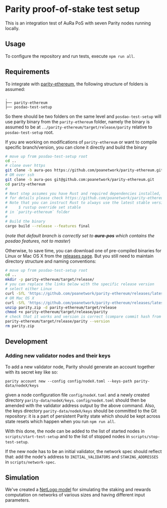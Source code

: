 # Parity proof-of-stake test setup

This is an integration test of AuRa PoS with seven Parity nodes running locally.


## Usage

To configure the repository and run tests, execute `npm run all`.


## Requirements

To integrate with [parity-ethereum](https://github.com/poanetwork/parity-ethereum), the following structure of folders is assumed:
```
.
├── parity-ethereum
├── posdao-test-setup
```
So there should be two folders on the same level and `posdao-test-setup` will use parity binary from the `parity-ethereum` folder, namely the binary is assumed to be at `../parity-ethereum/target/release/parity` relative to `posdao-test-setup` root.

If you are working on modifications of `parity-ethereum` or want to compile specific branch/version, you can clone it directly and build the binary
```bash
# move up from posdao-test-setup root
cd ..
# clone over https
git clone -b aura-pos https://github.com/poanetwork/parity-ethereum.git
# OR over ssh
git clone -b aura-pos git@github.com:poanetwork/parity-ethereum.git
cd parity-ethereum
#
# Next step assumes you have Rust and required dependencies installed,
# for details please check https://github.com/poanetwork/parity-ethereum/blob/aura-pos/README.md
# Note that you can instruct Rust to always use the latest stable version for this project by running
#     $ rustup override set stable
# in `parity-ethereum` folder
#
# Build the binary
cargo build --release --features final
```
(_note that default branch is correctly set to **aura-pos** which contains the posdao features, not to master_)

Otherwise, to save time, you can download one of pre-compiled binaries for Linux or Mac OS X from the [releases page](https://github.com/poanetwork/parity-ethereum/releases). But you still need to maintain directory structure and naming conventions:
```bash
# move up from posdao-test-setup root
cd ..
mkdir -p parity-ethereum/target/release/
# you can replace the links below with the specific release version
# select either Linux
curl -SfL 'https://github.com/poanetwork/parity-ethereum/releases/latest/download/parity-linux.zip' -o parity.zip
# OR Mac OS X
curl -SfL 'https://github.com/poanetwork/parity-ethereum/releases/latest/download/parity-macos.zip' -o parity.zip
unzip parity.zip -d parity-ethereum/target/release
chmod +x parity-ethereum/target/release/parity
# check that it works and version is correct (compare commit hash from the binary with hash on the release page)
parity-ethereum/target/release/parity --version
rm parity.zip
```


## Development

### Adding new validator nodes and their keys

To add a new validator node, Parity should generate an account together with its
secret key like so:

```
parity account new --config config/nodeX.toml --keys-path parity-data/nodeX/keys
```

given a node configuration file `config/nodeX.toml` and a newly created
directory `parity-data/nodeX/keys`. `config/nodeX.toml` should then be amended
with the validator address output by the above command. Also, the keys directory
`parity-data/nodeX/keys` should be committed to the Git repository: it is a part
of persistent Parity state which should be kept across state resets which happen
when you run `npm run all`.

With this done, the node can be added to the list of started nodes in
`scripts/start-test-setup` and to the list of stopped nodes in
`scripts/stop-test-setup`.

If the new node has to be an initial validator, the network spec should reflect
that: add the node's address to `INITIAL_VALIDATORS` and `STAKING_ADDRESSES` in `scripts/network-spec`.

## Simulation

We've created a [NetLogo model](./simulation/README.md) for simulating the
staking and rewards computation on networks of various sizes and having
different input parameters.
